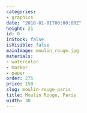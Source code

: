```yaml
---
categories:
- graphics
date: "2018-01-01T00:00:00Z"
height: 21
id: 0
inStock: false
isVisible: false
mainImage: moulin_rouge.jpg
materials:
- watercolor
- marker
- paper
order: 275
price: 150
slug: moulin-rouge-paris
title: Moulin Rouge, Paris
width: 30
---
```


